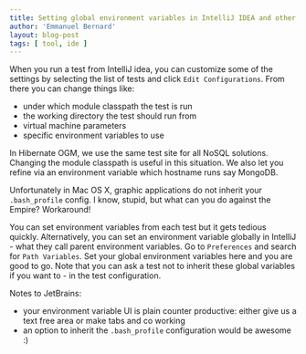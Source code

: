 ```yaml
---
title: Setting global environment variables in IntelliJ IDEA and other test config goodies
author: 'Emmanuel Bernard'
layout: blog-post
tags: [ tool, ide ]
--- 
```

When you run a test from IntelliJ idea, you can customize some of
the settings by selecting the list of tests and click `Edit Configurations`.
From there you can change things like:

- under which module classpath the test is run
- the working directory the test should run from
- virtual machine parameters
- specific environment variables to use

In Hibernate OGM, we use the same test site for all NoSQL solutions. Changing the
module classpath is useful in this situation. We also let you refine via an environment
variable which hostname runs say MongoDB.

Unfortunately in Mac OS X, graphic applications do not inherit your `.bash_profile` config. I know, stupid,
but what can you do against the Empire? Workaround!

You can set environment variables from each test but it gets tedious quickly. Alternatively, you can set
an environment variable globally in IntelliJ - what they call parent environment variables. 
Go to `Preferences` and search for `Path Variables`.
Set your global environment variables here and you are good to go. Note that you can ask a test not to
inherit these global variables if you want to - in the test configuration.

Notes to JetBrains:

- your environment variable UI is plain counter productive: either give us a text free area or make tabs and co working
- an option to inherit the `.bash_profile` configuration would be awesome :)